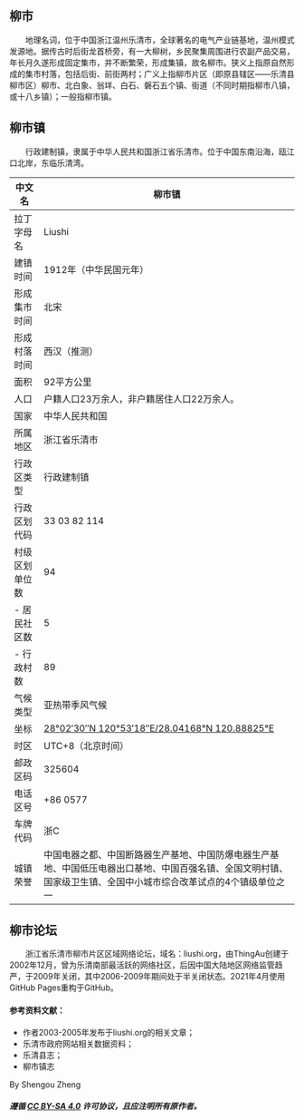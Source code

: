 ## 柳市
　　地理名词，位于中国浙江温州乐清市，全球著名的电气产业链基地，温州模式发源地。据传古时后街龙首桥旁，有一大柳树，乡民聚集周围进行农副产品交易，年长月久遂形成固定集市，并不断繁荣，形成集镇，故名柳市。狭义上指原自然形成的集市村落，包括后街、前街两村；广义上指柳市片区（即原县辖区——乐清县柳市区）柳市、北白象、翁垟、白石、磐石五个镇、街道（不同时期指柳市八镇，或十八乡镇）；一般指柳市镇。

## 柳市镇
　　行政建制镇，隶属于中华人民共和国浙江省乐清市。位于中国东南沿海，瓯江口北岸，东临乐清湾。


| 中文名         | 柳市镇 |
| -------------- | ------------------------------------------------------ |
| 拉丁字母名     | Liushi                                                 |
| 建镇时间       | 1912年（中华民国元年）                                 |
| 形成集市时间   | 北宋                                                   |
| 形成村落时间   | 西汉（推测） |
| 面积           | 92平方公里                                             |
| 人口           | 户籍人口23万余人，非户籍居住人口22万余人。             |
| 国家           | 中华人民共和国                                         |
| 所属地区       | 浙江省乐清市                                           |
| 行政区类型     | 行政建制镇                                             |
| 行政区划代码   | 33 03 82 114                                           |
| 村级区划单位数 | 94                                                     |
| - 居民社区数    | 5                                                      |
| - 行政村数      | 89                                                      |
| 气候类型       | 亚热带季风气候                                         |
| 坐标           | [28°02′30″N 120°53′18″E/28.04168°N 120.88825°E](https://tools.wmflabs.org/geohack/geohack.php?language=zh&pagename=柳市镇&params=28.04168_N_120.88825_E_region:CN_type:city) |
| 时区           | UTC+8（北京时间）                                      |
| 邮政区码       | 325604                                                 |
| 电话区号       | +86 0577                                               |
| 车牌代码       | 浙C                                                    |
| 城镇荣誉       | 中国电器之都、中国断路器生产基地、中国防爆电器生产基地、中国低压电器出口基地、中国百强名镇、全国文明村镇、国家级卫生镇、全国中小城市综合改革试点的4个镇级单位之一 |

## 柳市论坛
　　浙江省乐清市柳市片区区域网络论坛，域名：liushi.org，由ThingAu创建于2002年12月，曾为乐清南部最活跃的网络社区，后因中国大陆地区网络监管趋严，于2009年关闭，其中2006-2009年期间处于半关闭状态。2021年4月使用GitHub Pages重构于GitHub。

#### 参考资料文献：
- 作者2003-2005年发布于liushi.org的相关文章；
- 乐清市政府网站相关数据资料；
- 乐清县志；
- 柳市镇志

By Shengou Zheng

##### 遵循 [CC BY-SA 4.0](https://creativecommons.org/licenses/by-sa/4.0/) 许可协议，且应注明所有原作者。
